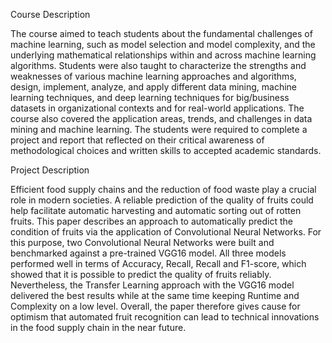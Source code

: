 Course Description

The course aimed to teach students about the fundamental challenges of machine learning, such as model selection and model complexity, and the underlying mathematical relationships within and across machine learning algorithms. Students were also taught to characterize the strengths and weaknesses of various machine learning approaches and algorithms, design, implement, analyze, and apply different data mining, machine learning techniques, and deep learning techniques for big/business datasets in organizational contexts and for real-world applications. The course also covered the application areas, trends, and challenges in data mining and machine learning. The students were required to complete a project and report that reflected on their critical awareness of methodological choices and written skills to accepted academic standards.

Project Description

Efficient food supply chains and the reduction of food waste play a crucial role in modern societies. A reliable prediction of the quality of fruits could help facilitate automatic harvesting and automatic sorting out of rotten fruits. This paper describes an approach to automatically predict the condition of fruits via the application of Convolutional Neural Networks. For this purpose, two Convolutional Neural Networks were built and benchmarked against a pre-trained VGG16 model. All three models performed well in terms of Accuracy, Recall, Recall and F1-score, which showed that it is possible to predict the quality of fruits reliably. Nevertheless, the Transfer Learning approach with the VGG16 model delivered the best results while at the same time keeping Runtime and Complexity on a low level. Overall, the paper therefore gives cause for optimism that automated fruit recognition can lead to technical innovations in the food supply chain in the near future.
